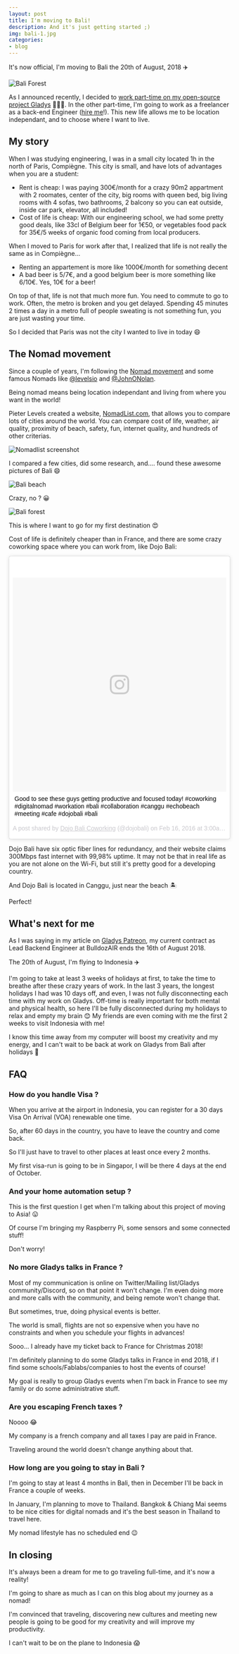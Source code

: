 ```yaml
---
layout: post
title: I'm moving to Bali!
description: And it's just getting started ;)
img: bali-1.jpg
categories:
- blog
---
```


It's now official, I'm moving to Bali the 20th of August, 2018 ✈️

![Bali Forest](/assets/img/2018-bali/bali-1.jpg)

As I announced recently, I decided to [work part-time on my open-source project Gladys](https://www.patreon.com/gladysassistant/overview) 👨🏼‍💻. In the other part-time, I'm going to work as a freelancer as a back-end Engineer ([hire me](https://twitter.com/pierregillesl)!). This new life allows me to be location independant, and to choose where I want to live.

## My story

When I was studying engineering, I was in a small city located 1h in the north of Paris, Compiègne. This city is small, and have lots of advantages when you are a student:

- Rent is cheap: I was paying 300€/month for a crazy 90m2 appartment with 2 roomates, center of the city, big rooms with queen bed, big living rooms with 4 sofas, two bathrooms, 2 balcony so you can eat outside, inside car park, elevator, all included!
- Cost of life is cheap: With our engineering school, we had some pretty good deals, like 33cl of Belgium beer for 1€50, or vegetables food pack for 35€/5 weeks of organic food coming from local producers.

When I moved to Paris for work after that, I realized that life is not really the same as in Compiègne... 

- Renting an appartement is more like 1000€/month for something decent
- A bad beer is 5/7€, and a good belgium beer is more something like 6/10€. Yes, 10€ for a beer!

On top of that, life is not that much more fun. You need to commute to go to work. Often, the metro is broken and you get delayed. Spending 45 minutes 2 times a day in a metro full of people sweating is not something fun, you are just wasting your time.

So I decided that Paris was not the city I wanted to live in today 😄

## The Nomad movement

Since a couple of years, I'm following the [Nomad movement](https://nomadlist.com/help) and some famous Nomads like [@levelsio](https://twitter.com/levelsio) and [@JohnONolan](https://twitter.com/JohnONolan). 

Being nomad means being location independant and living from where you want in the world!

Pieter Levels created a website, [NomadList.com](https://nomadlist.com/), that allows you to compare lots of cities around the world.  You can compare cost of life, weather, air quality, proximity of beach, safety, fun, internet quality, and hundreds of other criterias.

![Nomadlist screenshot](/assets/img/2018-bali/nomadlist-screenshot.jpg)

I compared a few cities, did some research, and.... found these awesome pictures of Bali 😄

![Bali beach](/assets/img/2018-bali/bali-2.jpg)

Crazy, no ? 😀

![Bali forest](/assets/img/2018-bali/bali-3.jpg)

This is where I want to go for my first destination 😍

Cost of life is definitely cheaper than in France, and there are some crazy coworking space where you can work from, like Dojo Bali:

<blockquote class="instagram-media" data-instgrm-captioned data-instgrm-permalink="https://www.instagram.com/p/BB2D5gjQfnL/?utm_source=ig_embed" data-instgrm-version="9" style=" background:#FFF; border:0; border-radius:3px; box-shadow:0 0 1px 0 rgba(0,0,0,0.5),0 1px 10px 0 rgba(0,0,0,0.15); margin: 1px; max-width:540px; min-width:326px; padding:0; width:99.375%; width:-webkit-calc(100% - 2px); width:calc(100% - 2px);"><div style="padding:8px;"> <div style=" background:#F8F8F8; line-height:0; margin-top:40px; padding:50.0% 0; text-align:center; width:100%;"> <div style=" background:url(data:image/png;base64,iVBORw0KGgoAAAANSUhEUgAAACwAAAAsCAMAAAApWqozAAAABGdBTUEAALGPC/xhBQAAAAFzUkdCAK7OHOkAAAAMUExURczMzPf399fX1+bm5mzY9AMAAADiSURBVDjLvZXbEsMgCES5/P8/t9FuRVCRmU73JWlzosgSIIZURCjo/ad+EQJJB4Hv8BFt+IDpQoCx1wjOSBFhh2XssxEIYn3ulI/6MNReE07UIWJEv8UEOWDS88LY97kqyTliJKKtuYBbruAyVh5wOHiXmpi5we58Ek028czwyuQdLKPG1Bkb4NnM+VeAnfHqn1k4+GPT6uGQcvu2h2OVuIf/gWUFyy8OWEpdyZSa3aVCqpVoVvzZZ2VTnn2wU8qzVjDDetO90GSy9mVLqtgYSy231MxrY6I2gGqjrTY0L8fxCxfCBbhWrsYYAAAAAElFTkSuQmCC); display:block; height:44px; margin:0 auto -44px; position:relative; top:-22px; width:44px;"></div></div> <p style=" margin:8px 0 0 0; padding:0 4px;"> <a href="https://www.instagram.com/p/BB2D5gjQfnL/?utm_source=ig_embed" style=" color:#000; font-family:Arial,sans-serif; font-size:14px; font-style:normal; font-weight:normal; line-height:17px; text-decoration:none; word-wrap:break-word;" target="_blank">Good to see these guys getting productive and focused today! #coworking #digitalnomad #workation #bali #collaboration #canggu #echobeach #meeting #cafe #dojobali #bali</a></p> <p style=" color:#c9c8cd; font-family:Arial,sans-serif; font-size:14px; line-height:17px; margin-bottom:0; margin-top:8px; overflow:hidden; padding:8px 0 7px; text-align:center; text-overflow:ellipsis; white-space:nowrap;">A post shared by <a href="https://www.instagram.com/dojobali/?utm_source=ig_embed" style=" color:#c9c8cd; font-family:Arial,sans-serif; font-size:14px; font-style:normal; font-weight:normal; line-height:17px;" target="_blank"> Dojo Bali Coworking</a> (@dojobali) on <time style=" font-family:Arial,sans-serif; font-size:14px; line-height:17px;" datetime="2016-02-16T11:00:42+00:00">Feb 16, 2016 at 3:00am PST</time></p></div></blockquote> <script async defer src="//www.instagram.com/embed.js"></script>

Dojo Bali have six optic fiber lines for redundancy, and their website claims 300Mbps fast internet with 99,98% uptime. It may not be that in real life as you are not alone on the Wi-Fi, but still it's pretty good for a developing country.

And Dojo Bali is located in Canggu, just near the beach 🏝

Perfect!

## What's next for me

As I was saying in my article on [Gladys Patreon](https://www.patreon.com/gladysassistant/overview), my current contract as Lead Backend Engineer at BulldozAIR ends the 16th of August 2018. 

The 20th of August, I'm flying to Indonesia ✈️

I'm going to take at least 3 weeks of holidays at first, to take the time to breathe after these crazy years of work. In the last 3 years, the longest holidays I had was 10 days off, and even, I was not fully disconnecting each time with my work on Gladys. Off-time is really important for both mental and physical health, so here I'll be fully disconnected during my holidays to relax and empty my brain 😊 My friends are even coming with me the first 2 weeks to visit Indonesia with me!

I know this time away from my computer will boost my creativity and my energy, and I can't wait to be back at work on Gladys from Bali after holidays 🤘

## FAQ

### How do you handle Visa ?

When you arrive at the airport in Indonesia, you can register for a 30 days Visa On Arrival (VOA) renewable one time. 

So, after 60 days in the country, you have to leave the country and come back.

So I'll just have to travel to other places at least once every 2 months.

My first visa-run is going to be in Singapor, I will be there 4 days at the end of October. 

### And your home automation setup ?

This is the first question I get when I'm talking about this project of moving to Asia! 😛

Of course I'm bringing my Raspberry Pi, some sensors and some connected stuff! 

Don't worry!

### No more Gladys talks in France ?

Most of my communication is online on Twitter/Mailing list/Gladys community/Discord, so on that point it won't change. I'm even doing more and more calls with the community, and being remote won't change that.

But sometimes, true, doing physical events is better. 

The world is small, flights are not so expensive when you have no constraints and when you schedule your flights in advances! 

Sooo... I already have my ticket back to France for Christmas 2018!

I'm definitely planning to do some Gladys talks in France in end 2018, if I find some schools/Fablabs/companies to host the events of course!

My goal is really to group Gladys events when I'm back in France to see my family or do some administrative stuff.

### Are you escaping French taxes ?

Noooo 😂 

My company is a french company and all taxes I pay are paid in France. 

Traveling around the world doesn't change anything about that.

### How long are you going to stay in Bali ?

I'm going to stay at least 4 months in Bali, then in December I'll be back in France a couple of weeks.

In January, I'm planning to move to Thailand. Bangkok & Chiang Mai seems to be nice cities for digital nomads and it's the best season in Thailand to travel here.

My nomad lifestyle has no scheduled end 😉

## In closing

It's always been a dream for me to go traveling full-time, and it's now a reality! 

I'm going to share as much as I can on this blog about my journey as a nomad!

I'm convinced that traveling, discovering new cultures and meeting new people is going to be good for my creativity and will improve my productivity.

I can't wait to be on the plane to Indonesia 😱
